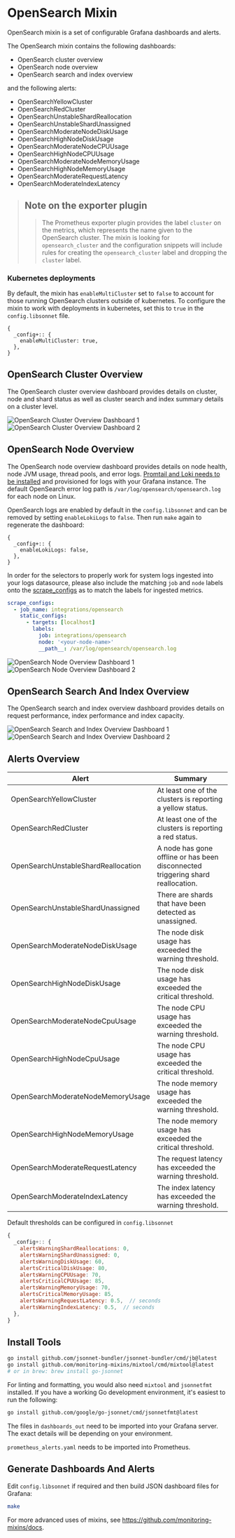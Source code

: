# OpenSearch Mixin

OpenSearch mixin is a set of configurable Grafana dashboards and alerts.

The OpenSearch mixin contains the following dashboards:

- OpenSearch cluster overview
- OpenSearch node overview
- OpenSearch search and index overview

and the following alerts:

- OpenSearchYellowCluster
- OpenSearchRedCluster
- OpenSearchUnstableShardReallocation
- OpenSearchUnstableShardUnassigned
- OpenSearchModerateNodeDiskUsage
- OpenSearchHighNodeDiskUsage
- OpenSearchModerateNodeCPUUsage
- OpenSearchHighNodeCPUUsage
- OpenSearchModerateNodeMemoryUsage
- OpenSearchHighNodeMemoryUsage
- OpenSearchModerateRequestLatency
- OpenSearchModerateIndexLatency

>## **Note on the exporter plugin** 
>>The Prometheus exporter plugin provides the label `cluster` on the metrics, which represents the name given to the OpenSearch cluster.
The mixin is looking for `opensearch_cluster` and the configuration snippets will include rules for creating the `opensearch_cluster` label and dropping the `cluster` label.

### Kubernetes deployments

By default, the mixin has `enableMultiCluster` set to `false` to account for those running OpenSearch clusters outside of kubernetes. To configure the mixin
to work with deployments in kubernetes, set this to `true` in the `config.libsonnet` file.
```jsonnet
{
  _config+:: {
    enableMultiCluster: true,
  },
}
```

## OpenSearch Cluster Overview

The OpenSearch cluster overview dashboard provides details on cluster, node and shard status as well as cluster search and index summary details on a cluster level.

![OpenSearch Cluster Overview Dashboard 1](https://storage.googleapis.com/grafanalabs-integration-assets/opensearch/screenshots/opensearch-cluster-1.png)
![OpenSearch Cluster Overview Dashboard 2](https://storage.googleapis.com/grafanalabs-integration-assets/opensearch/screenshots/opensearch-cluster-2.png)

## OpenSearch Node Overview

The OpenSearch node overview dashboard provides details on node health, node JVM usage, thread pools, and error logs. [Promtail and Loki needs to be installed](https://grafana.com/docs/loki/latest/installation/) and provisioned for logs with your Grafana instance. The default OpenSearch error log path is `/var/log/opensearch/opensearch.log` for each node on Linux.

OpenSearch logs are enabled by default in the `config.libsonnet` and can be removed by setting `enableLokiLogs` to `false`. Then run `make` again to regenerate the dashboard:

```
{
  _config+:: {
    enableLokiLogs: false,
  },
}
```

In order for the selectors to properly work for system logs ingested into your logs datasource, please also include the matching `job` and `node` labels onto the [scrape_configs](https://grafana.com/docs/loki/latest/clients/promtail/configuration/#scrape_configs) as to match the labels for ingested metrics.

```yaml
scrape_configs:
  - job_name: integrations/opensearch
    static_configs:
      - targets: [localhost]
        labels:
          job: integrations/opensearch
          node: '<your-node-name>'
          __path__: /var/log/opensearch/opensearch.log
```

![OpenSearch Node Overview Dashboard 1](https://storage.googleapis.com/grafanalabs-integration-assets/opensearch/screenshots/opensearch-nodes-1.png)
![OpenSearch Node Overview Dashboard 2](https://storage.googleapis.com/grafanalabs-integration-assets/opensearch/screenshots/opensearch-nodes-2.png)

## OpenSearch Search And Index Overview

The OpenSearch search and index overview dashboard provides details on request performance, index performance and index capacity. 

![OpenSearch Search and Index Overview Dashboard 1](https://storage.googleapis.com/grafanalabs-integration-assets/opensearch/screenshots/opensearch-search-index-1.png)
![OpenSearch Search and Index Overview Dashboard 2](https://storage.googleapis.com/grafanalabs-integration-assets/opensearch/screenshots/opensearch-search-index-2.png)

## Alerts Overview


| Alert                               | Summary                                                                         |
|-------------------------------------|---------------------------------------------------------------------------------|
| OpenSearchYellowCluster             | At least one of the clusters is reporting a yellow status.                      |
| OpenSearchRedCluster                | At least one of the clusters is reporting a red status.                         |
| OpenSearchUnstableShardReallocation | A node has gone offline or has been disconnected triggering shard reallocation. |
| OpenSearchUnstableShardUnassigned   | There are shards that have been detected as unassigned.                         |
| OpenSearchModerateNodeDiskUsage     | The node disk usage has exceeded the warning threshold.                         |
| OpenSearchHighNodeDiskUsage         | The node disk usage has exceeded the critical threshold.                        |
| OpenSearchModerateNodeCpuUsage      | The node CPU usage has exceeded the warning threshold.                          |
| OpenSearchHighNodeCpuUsage          | The node CPU usage has exceeded the critical threshold.                         |
| OpenSearchModerateNodeMemoryUsage   | The node memory usage has exceeded the warning threshold.                       |
| OpenSearchHighNodeMemoryUsage       | The node memory usage has exceeded the critical threshold.                      |
| OpenSearchModerateRequestLatency    | The request latency has exceeded the warning threshold.                         |
| OpenSearchModerateIndexLatency      | The index latency has exceeded the warning threshold.                           |

Default thresholds can be configured in `config.libsonnet`

```js
{
  _config+:: {
    alertsWarningShardReallocations: 0,
    alertsWarningShardUnassigned: 0,
    alertsWarningDiskUsage: 60,
    alertsCriticalDiskUsage: 80,
    alertsWarningCPUUsage: 70,
    alertsCriticalCPUUsage: 85,
    alertsWarningMemoryUsage: 70,
    alertsCriticalMemoryUsage: 85,
    alertsWarningRequestLatency: 0.5,  // seconds
    alertsWarningIndexLatency: 0.5,  // seconds
  },
}
```

## Install Tools

```bash
go install github.com/jsonnet-bundler/jsonnet-bundler/cmd/jb@latest
go install github.com/monitoring-mixins/mixtool/cmd/mixtool@latest
# or in brew: brew install go-jsonnet
```

For linting and formatting, you would also need `mixtool` and `jsonnetfmt` installed. If you
have a working Go development environment, it's easiest to run the following:

```bash
go install github.com/google/go-jsonnet/cmd/jsonnetfmt@latest
```

The files in `dashboards_out` need to be imported
into your Grafana server. The exact details will be depending on your environment.

`prometheus_alerts.yaml` needs to be imported into Prometheus.

## Generate Dashboards And Alerts

Edit `config.libsonnet` if required and then build JSON dashboard files for Grafana:

```bash
make
```

For more advanced uses of mixins, see
https://github.com/monitoring-mixins/docs.
